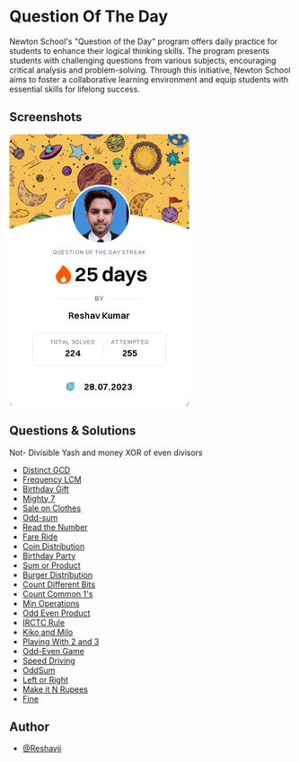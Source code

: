 
# Question Of The Day

Newton School's "Question of the Day" program offers daily practice for students to enhance their logical thinking skills.
The program presents students with challenging questions from various subjects, encouraging critical analysis and problem-solving.
Through this initiative, Newton School aims to foster a collaborative learning environment and equip students with essential skills for lifelong success.


## Screenshots

![App Screenshot](https://github.com/Reshavji/Question-Of-The-Day/blob/main/Newton/shareImage.png)


## Questions & Solutions

   Not- Divisible   Yash and money XOR of even divisors
-  [Distinct GCD](https://github.com/Reshavji/Question-Of-The-Day/blob/main/Newton/Distinct%20GCD.java)   
-  [Frequency LCM](https://github.com/Reshavji/Question-Of-The-Day/blob/main/Newton/Frequency%20LCM.java)
-  [Birthday Gift](https://github.com/Reshavji/Question-Of-The-Day/blob/main/Newton/Birthday%20Gift.java)
-  [Mighty 7](https://github.com/Reshavji/Question-Of-The-Day/blob/main/Newton/Mighty%207.java)
-  [Sale on Clothes](https://github.com/Reshavji/Question-Of-The-Day/blob/main/Newton/Sale%20on%20Clothes.java)
-  [Odd-sum](https://github.com/Reshavji/Question-Of-The-Day/blob/main/Newton/Odd-sum.java)
-  [Read the Number](https://github.com/Reshavji/Question-Of-The-Day/blob/main/Newton/Read%20the%20Number.java)
-  [Fare Ride](https://github.com/Reshavji/Question-Of-The-Day/blob/main/Newton/Fare%20Ride.java)
-  [Coin Distribution](https://github.com/Reshavji/Question-Of-The-Day/blob/main/Newton/Coin%20Distribution)
-  [Birthday Party](https://github.com/Reshavji/Question-Of-The-Day/blob/main/Newton/Birthday%20Party.java)                           
-  [Sum or Product](https://github.com/Reshavji/Question-Of-The-Day/blob/main/Newton/Sum%20or%20Product.java)
-  [Burger Distribution](https://github.com/Reshavji/Question-Of-The-Day/blob/main/Newton/Burger%20Distribution.java)           
-  [Count Different Bits](https://github.com/Reshavji/Question-Of-The-Day/blob/main/Newton/Count%20Different%20Bits.java)
 - [Count Common 1's](https://github.com/Reshavji/Question-Of-The-Day/blob/main/Newton/Count%20Common%201's.java)
 - [Min Operations](https://github.com/Reshavji/Question-Of-The-Day/blob/main/Newton/Min%20Operations.java)
 - [Odd Even Product](https://github.com/Reshavji/Question-Of-The-Day/blob/main/Newton/Odd%20Even%20Product.java)
 - [IRCTC Rule](https://github.com/Reshavji/Question-Of-The-Day/blob/main/Newton/IRCTC%20Rule.java)
 - [Kiko and Milo](https://github.com/Reshavji/Question-Of-The-Day/blob/main/Newton/Kiki%20And%20Milo.js)
 - [Playing With 2 and 3](https://github.com/Reshavji/Question-Of-The-Day/blob/main/Newton/Playing%20with%202%20and%203.java)
 - [Odd-Even Game](https://github.com/Reshavji/Question-Of-The-Day/blob/main/Newton/Odd-Even-Game.java)
 - [Speed Driving](https://github.com/Reshavji/Question-Of-The-Day/blob/main/Newton/Speed%20Driving.java)
 - [OddSum](https://github.com/Reshavji/Question-Of-The-Day/blob/main/Newton/Odd-Even-Game.java)
 - [Left or Right](https://github.com/Reshavji/Question-Of-The-Day/blob/main/Newton/Left%20or%20Right.java)
 - [Make it N Rupees](https://github.com/Reshavji/Question-Of-The-Day/blob/main/Newton/Make%20it%20N%20rupees.java)
 - [Fine](https://github.com/Reshavji/Question-Of-The-Day/blob/main/Newton/Fine.java)

    
## Author

- [@Reshavji](https://www.github.com/Reshavji)

